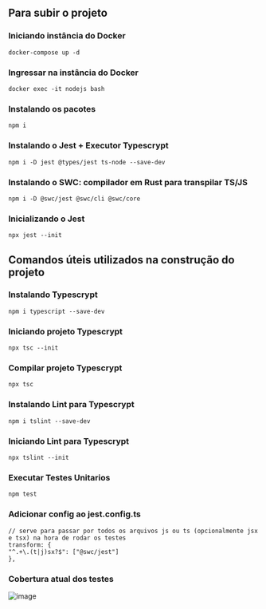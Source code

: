 ## Para subir o projeto

### Iniciando instância do Docker
```
docker-compose up -d
```

### Ingressar na instância do Docker
```
docker exec -it nodejs bash
```

### Instalando os pacotes
```
npm i
```

### Instalando o Jest + Executor Typescrypt
```
npm i -D jest @types/jest ts-node --save-dev
```

### Instalando o SWC: compilador em Rust para transpilar TS/JS
```
npm i -D @swc/jest @swc/cli @swc/core
```

### Inicializando o Jest
```
npx jest --init
```

## Comandos úteis utilizados na construção do projeto

### Instalando Typescrypt
```
npm i typescript --save-dev
```

### Iniciando projeto Typescrypt
```
npx tsc --init
```

### Compilar projeto Typescrypt
```
npx tsc
```

### Instalando Lint para Typescrypt
```
npm i tslint --save-dev
```

### Iniciando Lint para Typescrypt
```
npx tslint --init
```

### Executar Testes Unitarios
```
npm test
```
### Adicionar config ao jest.config.ts
```
// serve para passar por todos os arquivos js ou ts (opcionalmente jsx e tsx) na hora de rodar os testes
transform: {
"^.+\.(t|j)sx?$": ["@swc/jest"]
},
```

### Cobertura atual dos testes
![image](https://user-images.githubusercontent.com/52874054/185811710-7e33fb76-56a2-4576-a660-36ce326aacc7.png)
